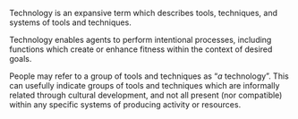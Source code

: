 Technology is an expansive term which describes tools, techniques, and systems of tools and techniques.  

Technology enables agents to perform intentional processes, including functions which create or enhance fitness within the context of desired goals.

People may refer to a group of tools and techniques as “*a* technology”.  This can usefully indicate groups of tools and techniques which are informally related through cultural development, and not all present (nor compatible) within any specific systems of producing activity or resources.
